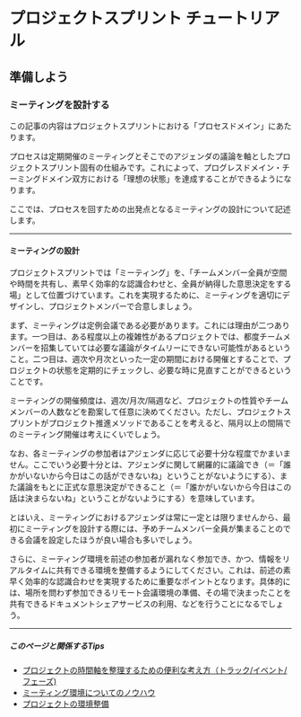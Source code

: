 # プロジェクトスプリント チュートリアル

## 準備しよう

### ミーティングを設計する
この記事の内容はプロジェクトスプリントにおける「プロセスドメイン」にあたります。

プロセスは定期開催のミーティングとそこでのアジェンダの議論を軸としたプロジェクトスプリント固有の仕組みです。これによって、プログレスドメイン・チーミングドメイン双方における「理想の状態」を達成することができるようになります。

ここでは、プロセスを回すための出発点となるミーティングの設計について記述します。

---

#### ミーティングの設計
プロジェクトスプリントでは「ミーティング」を、「チームメンバー全員が空間や時間を共有し、素早く効率的な認識合わせと、全員が納得した意思決定をする場」として位置づけています。これを実現するために、ミーティングを適切にデザインし、プロジェクトメンバーで合意しましょう。

まず、ミーティングは定例会議である必要があります。これには理由が二つあります。一つ目は、ある程度以上の複雑性があるプロジェクトでは、都度チームメンバーを招集していては必要な議論がタイムリーにできない可能性があるということ。二つ目は、週次や月次といった一定の期間における開催とすることで、プロジェクトの状態を定期的にチェックし、必要な時に見直すことができるということです。

ミーティングの開催頻度は、週次/月次/隔週など、プロジェクトの性質やチームメンバーの人数などを勘案して任意に決めてください。ただし、プロジェクトスプリントがプロジェクト推進メソッドであることを考えると、隔月以上の間隔でのミーティング開催は考えにくいでしょう。

なお、各ミーティングの参加者はアジェンダに応じて必要十分な程度でかまいません。ここでいう必要十分とは、アジェンダに関して網羅的に議論でき（＝「誰かがいないから今日はこの話ができないね」ということがないようにする）、また議論をもとに正式な意思決定ができること（＝「誰かがいないから今日はこの話は決まらないね」ということがないようにする）を意味しています。

とはいえ、ミーティングにおけるアジェンダは常に一定とは限りませんから、最初にミーティングを設計する際には、予めチームメンバー全員が集まることのできる会議を設定したほうが良い場合も多いでしょう。

さらに、ミーティング環境を前述の参加者が漏れなく参加でき、かつ、情報をリアルタイムに共有できる環境を整備するようにしてください。これは、前述の素早く効率的な認識合わせを実現するために重要なポイントとなります。具体的には、場所を問わず参加できるリモート会議環境の準備、その場で決まったことを共有できるドキュメントシェアサービスの利用、などを行うことになるでしょう。

----
##### このページと関係するTips
- [プロジェクトの時間軸を整理するための便利な考え方（トラック/イベント/フェーズ)](../manual/tips/tips1.md)
- [ミーティング環境についてのノウハウ](../manual/tips/tips7md)
- [プロジェクトの環境整備](../manual/tips/tips4.md)
